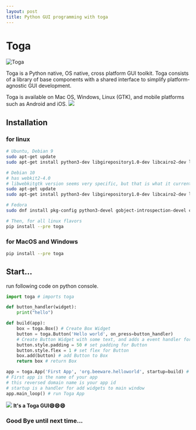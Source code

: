 ```yaml
---
layout: post
title: Python GUI programming with toga
---
```

# Toga
![Toga](https://beeware.org/project/projects/libraries/toga/toga.png)


Toga is a Python native, OS native, cross platform GUI toolkit. Toga consists of a library of base components with a shared interface to simplify platform-agnostic GUI development.

Toga is available on Mac OS, Windows, Linux (GTK), and mobile platforms such as Android and iOS.
![](https://toga.readthedocs.io/en/latest/_images/tutorial-2.png)

## Installation
### for linux
```bash
# Ubuntu, Debian 9
sudo apt-get update
sudo apt-get install python3-dev libgirepository1.0-dev libcairo2-dev libpango1.0-dev libwebkitgtk-3.0-0 gir1.2-webkit-3.0

# Debian 10
# has webkit2-4.0
# libwebkitgtk version seems very specific, but that is what it currently is @ 20190825
sudo apt-get update
sudo apt-get install python3-dev libgirepository1.0-dev libcairo2-dev libpango1.0-dev libwebkit2gtk-4.0-37 gir1.2-webkit2-4.0

# Fedora
sudo dnf install pkg-config python3-devel gobject-introspection-devel cairo-devel cairo-gobject-devel pango-devel webkitgtk3

# Then, for all linux flavors
pip install --pre toga
```
### for MacOS and Windows
```bash
pip install --pre toga
```
## Start...
run following code on python console.
```python
import toga # imports toga

def button_handler(widget):
    print("hello")

def build(app):
    box = toga.Box() # Create Box Widget
    button = toga.Button('Hello world', on_press=button_handler)
    # Create Button Widget with some text, and adds a event handler for click event
    button.style.padding = 50 # set padding for Button
    button.style.flex = 1 # set flex for Button
    box.add(button) # add Button to Box
    return box # return Box

app = toga.App('First App', 'org.beeware.helloworld', startup=build) # create Toga app
# First app is the name of your app
# this reversed domain name is your app id
# startup is a handler for add widgets to main window
app.main_loop() # run Toga App
```
![](https://toga.readthedocs.io/en/latest/_images/tutorial-0.png)
**It's a Toga GUI:smile::smile::smile:**
### Good Bye until next time...
